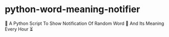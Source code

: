 # python-word-meaning-notifier
🐍 A Python Script To Show Notification Of Random Word 📄 And Its Meaning Every Hour ⏳
